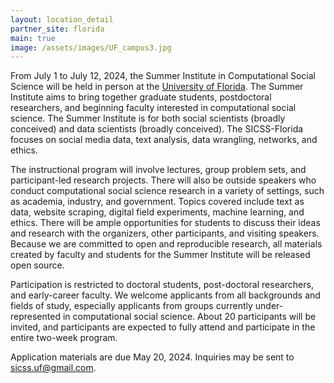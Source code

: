 ```yaml
---
layout: location_detail
partner_site: florida
main: true
image: /assets/images/UF_campus3.jpg
---
```


From July 1 to July 12, 2024, the Summer Institute in Computational Social Science will be held in person at the [University of Florida](https://www.ufl.edu/). The Summer Institute aims to bring together graduate students, postdoctoral researchers, and beginning faculty interested in computational social science. The Summer Institute is for both social scientists (broadly conceived) and data scientists (broadly conceived). The SICSS-Florida focuses on social media data, text analysis, data wrangling, networks, and ethics. 

The instructional program will involve lectures, group problem sets, and participant-led research projects. There will also be outside speakers who conduct computational social science research in a variety of settings, such as academia, industry, and government. Topics covered include text as data, website scraping, digital field experiments, machine learning, and ethics. There will be ample opportunities for students to discuss their ideas and research with the organizers, other participants, and visiting speakers. Because we are committed to open and reproducible research, all materials created by faculty and students for the Summer Institute will be released open source.

Participation is restricted to doctoral students, post-doctoral researchers, and early-career faculty. We welcome applicants from all backgrounds and fields of study, especially applicants from groups currently under-represented in computational social science. About 20  participants will be invited, and participants are expected to fully attend and participate in the entire two-week program.

Application materials are due May 20, 2024. Inquiries may be sent to sicss.uf@gmail.com. 

